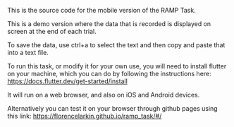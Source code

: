 This is the source code for the mobile version of the RAMP Task.

This is a demo version where the data that is recorded is displayed on screen at the end of each trial.

To save the data, use ctrl+a to select the text and then copy and paste that into a text file.

To run this task, or modify it for your own use, you will need to install flutter on your machine,
which you can do by following the instructions here: https://docs.flutter.dev/get-started/install

It will run on a web browser, and also on iOS and Android devices.

Alternatively you can test it on your browser through github pages using this link: https://florencelarkin.github.io/ramp_task/#/



